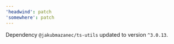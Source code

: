 ```yaml
---
'headwind': patch
'somewhere': patch
---
```

Dependency `@jakubmazanec/ts-utils` updated to version `^3.0.13`.
